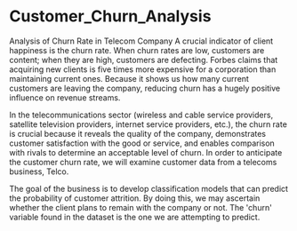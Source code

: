 # Customer_Churn_Analysis
Analysis of Churn Rate in Telecom Company
A crucial indicator of client happiness is the churn rate. When churn rates are low, customers are content; when they are high, customers are defecting. Forbes claims that acquiring new clients is five times more expensive for a corporation than maintaining current ones. Because it shows us how many current customers are leaving the company, reducing churn has a hugely positive influence on revenue streams.

In the telecommunications sector (wireless and cable service providers, satellite television providers, internet service providers, etc.), the churn rate is crucial because it reveals the quality of the company, demonstrates customer satisfaction with the good or service, and enables comparison with rivals to determine an acceptable level of churn. In order to anticipate the customer churn rate, we will examine customer data from a telecoms business, Telco.

The goal of the business is to develop classification models that can predict the probability of customer attrition. By doing this, we may ascertain whether the client plans to remain with the company or not. The 'churn' variable found in the dataset is the one we are attempting to predict.

